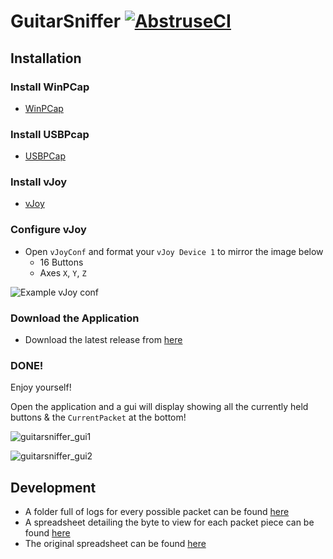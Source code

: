 # GuitarSniffer [![AbstruseCI](https://ci.artman41.xyz/badge/1)](https://ci.artman41.xyz/repo/1)

## Installation

### Install WinPCap
* [WinPCap](https://www.winpcap.org/install/bin/WinPcap_4_1_3.exe)

### Install USBPcap
* [USBPCap](https://desowin.org/usbpcap/)

### Install vJoy
* [vJoy](https://github.com/jshafer817/vJoy/releases/latest)

### Configure vJoy

* Open `vJoyConf` and format your `vJoy Device 1` to mirror the image below
    * 16 Buttons
    * Axes `X`, `Y`, `Z`

![Example vJoy conf](https://hqfkrq.dm.files.1drv.com/y4mfA_TWqV9c0YDOfJKXMlp74qZcF63ER80kkFav8cXEawoCeDGVerXA3IqT2JjVmPSMZLgz2Wq43_kDeD0nOspinxREHG9Yid14_ZvOLQYxrsJhgIIw9hoom7EbdEYKSRh126QG_4fr5dapg8G90ytaehW4zppm7QudRGD7g1qxiixjWKyyJwhJzMypzLSyNblb9dts1sudcD3lDNzL5h7xw?width=367&height=490&cropmode=none)

### Download the Application

* Download the latest release from [here](https://github.com/artman41/guitarsniffer/releases/latest)

### DONE!

Enjoy yourself!

Open the application and a gui will display showing all the currently held buttons & the `CurrentPacket` at the bottom!

![guitarsniffer_gui1](https://mtzibw.dm.files.1drv.com/y4m_A4BHUZe1i5T6Ed04lLwrZODZsWNeOiOvwtgJ7NGv0vnoj1_b1OpXaWm6oo1euP_f0j11akzTp_vOXBFeIwOLvUcbPvQbNl2mASYx9FUxnIbaPmSOINshi6bYMJYMzdNSw8EI-pFLtwBCUWHYOQ5AoNhN9FKA9MOnkH68coXkCeywHUOUeuuD_XmRyFwIZFusxCHC5HZCpxd8WIZ6Wc5oQ)

![guitarsniffer_gui2](https://mtbj4w.dm.files.1drv.com/y4mdlrx-ReJqVoenZiRPXsKRPlQSKnBqdWak7JyMGhMC3YEwazUcvKNPSSYCrwdLrgrnrvMIf5fnUzYBIvGjtJz1UEVFymr5Lu6uVzKz0iNdkP4_hnqLJba2htJwPLd-SH2PjzEANsOeFgTcqFyOZbpvMm6Q94MHdhvwIn3RvGrV1Jn_wuIJ1JVb4CYgCalM-d8j5Crbxf3H9zXFlTGmNnuTA)

## Development

* A folder full of logs for every possible packet can be found [here](https://1drv.ms/f/s!AgQGk0OeTMLwhA-uDO9IQHEHqGhv)
* A spreadsheet detailing the byte to view for each packet piece can be found [here](https://docs.google.com/spreadsheets/d/1ITZUvRniGpfS_HV_rBpSwlDdGukc3GC1CeOe7SavQBo/edit?usp=sharing)
* The original spreadsheet can be found [here](https://1drv.ms/x/s!AgQGk0OeTMLwg3GBDXFUC3Erj4Wb)
